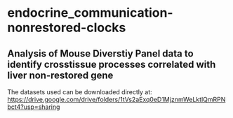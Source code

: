 # endocrine_communication-nonrestored-clocks
## Analysis of Mouse Diverstiy Panel data to identify crosstissue processes correlated with liver non-restored gene
The datasets used can be downloaded directly at: https://drive.google.com/drive/folders/1tVs2aExq0eD1MjznmWeLktlQmRPNbct4?usp=sharing

